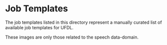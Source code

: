 # Job Templates

The job templates listed in this directory represent a manually curated list of
available job templates for UFDL.

These images are only those related to the speech data-domain.
